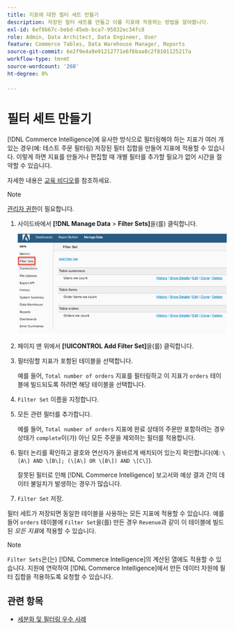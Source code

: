```yaml
---
title: 지표에 대한 필터 세트 만들기
description: 저장된 필터 세트를 만들고 이를 지표에 적용하는 방법을 알아봅니다.
exl-id: 6ef8b67c-bebd-45eb-bca7-95832ec34fc8
role: Admin, Data Architect, Data Engineer, User
feature: Commerce Tables, Data Warehouse Manager, Reports
source-git-commit: 6e2f9e4a9e91212771e6f6baa8c2f8101125217a
workflow-type: tm+mt
source-wordcount: '268'
ht-degree: 0%

---
```


# 필터 세트 만들기

[!DNL Commerce Intelligence]에 유사한 방식으로 필터링해야 하는 지표가 여러 개 있는 경우(예: 테스트 주문 필터링) 저장된 필터 집합을 만들어 지표에 적용할 수 있습니다. 이렇게 하면 지표를 만들거나 편집할 때 개별 필터를 추가할 필요가 없어 시간을 절약할 수 있습니다.

자세한 내용은 [교육 비디오](https://experienceleague.adobe.com/docs/commerce-knowledge-base/kb/how-to/mbi-training-video-filter-sets.html?lang=ko)를 참조하세요.

>[!NOTE]
>
>[관리자 권한](../../administrator/user-management/user-management.md)이 필요합니다.

1. 사이드바에서 **[!DNL Manage Data** > **Filter Sets]**&#x200B;을(를) 클릭합니다.

   ![](../../assets/create-filter-sets.png)

1. 페이지 맨 위에서 **[!UICONTROL Add Filter Set]**&#x200B;을(를) 클릭합니다.

1. 필터링할 지표가 포함된 테이블을 선택합니다.

   예를 들어, `Total number of orders` 지표를 필터링하고 이 지표가 `orders` 테이블에 빌드되도록 하려면 해당 테이블을 선택합니다.

1. `Filter Set` 이름을 지정합니다.

1. 모든 관련 필터를 추가합니다.

   예를 들어, `Total number of orders` 지표에 완료 상태의 주문만 포함하려는 경우 상태가 `complete`이(가) 아닌 모든 주문을 제외하는 필터를 적용합니다.

1. 필터 논리를 확인하고 괄호와 연산자가 올바르게 배치되어 있는지 확인합니다(예: `\[A\] AND \[B\]; (\[A\] OR \[B\]) AND \[C\]`).

   잘못된 필터로 인해 [!DNL Commerce Intelligence] 보고서와 예상 결과 간의 데이터 불일치가 발생하는 경우가 많습니다.

1. `Filter Set` 저장.

필터 세트가 저장되면 동일한 테이블을 사용하는 모든 지표에 적용할 수 있습니다. 예를 들어 `orders` 테이블에 `Filter Set`을(를) 만든 경우 `Revenue`과 같이 이 테이블에 빌드된 *모든 지표*&#x200B;에 적용할 수 있습니다.

>[!NOTE]
>
>`Filter Sets`은(는) [!DNL Commerce Intelligence]의 계산된 열에도 적용할 수 있습니다. 지원에 연락하여 [!DNL Commerce Intelligence]에서 만든 데이터 차원에 필터 집합을 적용하도록 요청할 수 있습니다.

## 관련 항목

* [세분화 및 필터링 우수 사례](../../best-practices/segment-filter.md)
